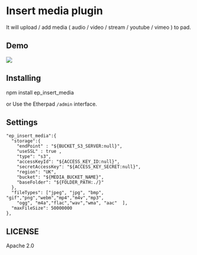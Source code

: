 
# Insert media plugin
It will upload / add media ( audio / video / stream / youtube / vimeo ) to pad.

## Demo
![](https://youtu.be/0zi4EGQdZyE)

## Installing
npm install ep_insert_media

or Use the Etherpad ``/admin`` interface.

## Settings
    "ep_insert_media":{
      "storage":{
        "endPoint" : "${BUCKET_S3_SERVER:null}",
        "useSSL" : true ,
        "type": "s3",
        "accessKeyId": "${ACCESS_KEY_ID:null}",
        "secretAccessKey": "${ACCESS_KEY_SECRET:null}",
        "region": "UK",
        "bucket": "${MEDIA_BUCKET_NAME}",
        "baseFolder": "${FOLDER_PATH:./}"
      },
      "fileTypes": ["jpeg", "jpg", "bmp", "gif","png","webm","mp4","m4v","mp3",
        "ogg", "m4a","flac","wav","wma", "aac"  ],
      "maxFileSize": 50000000
    },

## LICENSE
Apache 2.0
